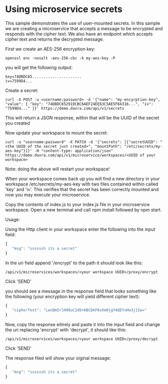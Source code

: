 # Using microservice secrets
This sample demonstrates the use of user-mounted secrets. In this sample we are creating a microservice that accepts a message to be encrypted and responds with the cipher text. We also have an endpoint which accepts cipher text and returns the decrypted message.

First we create an AES-256 encryption key:

```
openssl enc -nosalt -aes-256-cbc -k my-aes-key -P
```
you will get the following output:

```
key=74DBDC65......................
iv=7599D4... 
```

Create a secret:

```
curl -X POST -u <username:password> -d '{"name": "my-encyrption-key", "value": { "key": "74DBDC652910CBC6AEF24EE63C5AE5F64316...", "iv": "7599D4..." }}' https://demo.davra.com/api/v1/secrets
```
This will return a JSON response, within that will be the UUID of the secret you created

Now update your workspace to mount the secret:
```
curl -u "username:password" -X PATCH -d '{"secrets": [{"secretUUID": "<the UUID of the secret just created>", "mountPath": "/etc/secrets/my-aes-key"}]}' -H "content-type: application/json" https://demo.davra.com/api/v1/microservice/workspaces/<UUID of your workspace>
```
Note: doing the above will restart your workspace!

When your workspace comes back up you will find a new directory in your workspace /etc/secrets/my-aes-key with two files contained within called 'key' and 'iv'. This verifies that the secret has been correctly mounted and now you may execute your microservice. 


Copy the contents of index.js to your index.js file in your microservice workspace. Open a new terminal and call npm install followed by npm start.

Usage:

Using the Http client in your workspace enter the following into the input field:
```javascript
{
   "msg": "ssssssh its a secret"
}
```
In the uri field append '/encrypt' to the path it should look like this:
```
/api/v1/microservices/workspaces/<your workspace UUID>/proxy/encrypt
```
Click 'SEND'

you should see a message in the response field that looks something like the following (your encryption key will yield different cipher text):
```javascript
{
   "cipherText": "LwnQm5rlH98uC2d6+ABCQkFAvXm0jgYAQEYxHw3j1Iw="
}
```
Now, copy the response eitirely and paste it into the input field and change the uri replacing 'encrypt' with 'decrypt', it should like this:
```
/api/v1/microservices/workspaces/<your workspace UUID>/proxy/decrypt
```
Click 'SEND'

The response filed will show your oiginal message:
```javascript
{
   "msg": "ssssssh its a secret"
}
```


